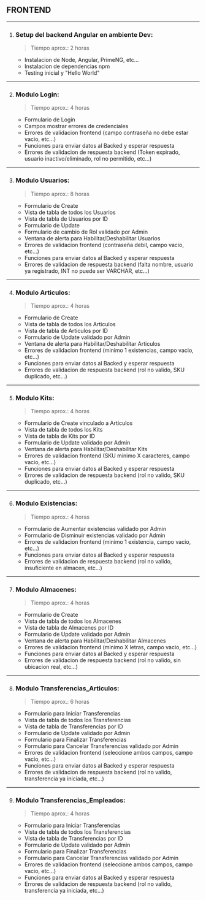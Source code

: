 ## FRONTEND

---

1. ### Setup del backend Angular en ambiente Dev:
   > Tiempo aprox.: 2 horas
   - Instalacion de Node, Angular, PrimeNG, etc...
   - Instalacion de dependencias npm
   - Testing inicial y "Hello World"

---

2. ### Modulo Login:
   > Tiempo aprox.: 4 horas
   - Formulario de Login
   - Campos mostrar errores de credenciales
   - Errores de validacion frontend (campo contraseña no debe estar vacio, etc...)
   - Funciones para enviar datos al Backed y esperar respuesta
   - Errores de validacion de respuesta backend (Token expirado, usuario inactivo/eliminado, rol no permitido, etc...)

---

3. ### Modulo Usuarios:
   > Tiempo aprox.: 8 horas
   - Formulario de Create
   - Vista de tabla de todos los Usuarios
   - Vista de tabla de Usuarios por ID
   - Formulario de Update
   - Formulario de cambio de Rol validado por Admin
   - Ventana de alerta para Habilitar/Deshabilitar Usuarios
   - Errores de validacion frontend (contraseña debil, campo vacio, etc...)
   - Funciones para enviar datos al Backed y esperar respuesta
   - Errores de validacion de respuesta backend (falta nombre, usuario ya registrado, INT no puede ser VARCHAR, etc...)

---

4. ### Modulo Articulos:
   > Tiempo aprox.: 4 horas
   - Formulario de Create
   - Vista de tabla de todos los Articulos
   - Vista de tabla de Articulos por ID
   - Formulario de Update validado por Admin
   - Ventana de alerta para Habilitar/Deshabilitar Articulos
   - Errores de validacion frontend (minimo 1 existencias, campo vacio, etc...)
   - Funciones para enviar datos al Backed y esperar respuesta
   - Errores de validacion de respuesta backend (rol no valido, SKU duplicado, etc...)

---

5. ### Modulo Kits:
   > Tiempo aprox.: 4 horas
   - Formulario de Create vinculado a Articulos
   - Vista de tabla de todos los Kits
   - Vista de tabla de Kits por ID
   - Formulario de Update validado por Admin
   - Ventana de alerta para Habilitar/Deshabilitar Kits
   - Errores de validacion frontend (SKU minimo X caracteres, campo vacio, etc...)
   - Funciones para enviar datos al Backed y esperar respuesta
   - Errores de validacion de respuesta backend (rol no valido, SKU duplicado, etc...)

---

6. ### Modulo Existencias:
   > Tiempo aprox.: 4 horas
   - Formulario de Aumentar existencias validado por Admin
   - Formulario de Disminuir existencias validado por Admin
   - Errores de validacion frontend (minimo 1 existencia, campo vacio, etc...)
   - Funciones para enviar datos al Backed y esperar respuesta
   - Errores de validacion de respuesta backend (rol no valido, insuficiente en almacen, etc...)

---

7. ### Modulo Almacenes:
   > Tiempo aprox.: 4 horas
   - Formulario de Create
   - Vista de tabla de todos los Almacenes
   - Vista de tabla de Almacenes por ID
   - Formulario de Update validado por Admin
   - Ventana de alerta para Habilitar/Deshabilitar Almacenes
   - Errores de validacion frontend (minimo X letras, campo vacio, etc...)
   - Funciones para enviar datos al Backed y esperar respuesta
   - Errores de validacion de respuesta backend (rol no valido, sin ubicacion real, etc...)

---

8. ### Modulo Transferencias_Articulos:
   > Tiempo aprox.: 6 horas
   - Formulario para Iniciar Transferencias
   - Vista de tabla de todos los Transferencias
   - Vista de tabla de Transferencias por ID
   - Formulario de Update validado por Admin
   - Formulario para Finalizar Transferencias
   - Formulario para Cancelar Transferencias validado por Admin
   - Errores de validacion frontend (seleccione ambos campos, campo vacio, etc...)
   - Funciones para enviar datos al Backed y esperar respuesta
   - Errores de validacion de respuesta backend (rol no valido, transferencia ya iniciada, etc...)

---

9. ### Modulo Transferencias_Empleados:
   > Tiempo aprox.: 4 horas
   - Formulario para Iniciar Transferencias
   - Vista de tabla de todos los Transferencias
   - Vista de tabla de Transferencias por ID
   - Formulario de Update validado por Admin
   - Formulario para Finalizar Transferencias
   - Formulario para Cancelar Transferencias validado por Admin
   - Errores de validacion frontend (seleccione ambos campos, campo vacio, etc...)
   - Funciones para enviar datos al Backed y esperar respuesta
   - Errores de validacion de respuesta backend (rol no valido, transferencia ya iniciada, etc...)
